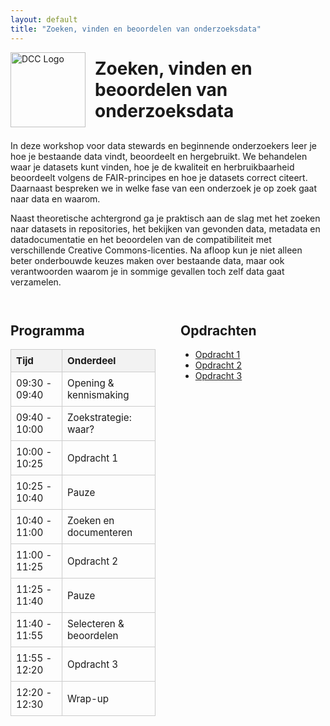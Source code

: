 ```yaml
---
layout: default
title: "Zoeken, vinden en beoordelen van onderzoeksdata"
---
```


<!-- Page Title with Larger Logo -->
<div style="display: flex; align-items: center; gap: 15px; margin-bottom: 1.5em;">
  <!-- Make the image larger (height increased to 120px) -->
  <img src="/Onderzoeksdata-zoeken-vinden/assets/DCC_SPRING_logo_2025.jpg" alt="DCC Logo" style="height: 120px;">
  <h1 style="margin: 0;">Zoeken, vinden en beoordelen van onderzoeksdata</h1>
</div>

<!-- Intro Text -->
<p>
In deze workshop voor data stewards en beginnende onderzoekers leer je hoe je bestaande data vindt, beoordeelt en hergebruikt.
We behandelen waar je datasets kunt vinden, hoe je de kwaliteit en herbruikbaarheid beoordeelt volgens de FAIR-principes en hoe je datasets correct citeert.
Daarnaast bespreken we in welke fase van een onderzoek je op zoek gaat naar data en waarom.
</p>

<p>
Naast theoretische achtergrond ga je praktisch aan de slag met het zoeken naar datasets in repositories, het bekijken van gevonden data, metadata en datadocumentatie
en het beoordelen van de compatibiliteit met verschillende Creative Commons-licenties.
Na afloop kun je niet alleen beter onderbouwde keuzes maken over bestaande data, maar ook verantwoorden waarom je in sommige gevallen toch zelf data gaat verzamelen.
</p>

<!-- Programma Table and Opdrachten Links Side by Side -->
<div style="display: flex; gap: 40px; margin-top: 2em;">

  <!-- Programma Table -->
  <div style="max-width: 600px; flex: 1;">
    <h2>Programma</h2>
    <table style="width: 100%; border-collapse: collapse; font-size: 0.95rem;">
      <thead>
        <tr style="background-color: #f2f2f2;">
          <th style="border: 1px solid #ccc; padding: 8px; text-align: left;">Tijd</th>
          <th style="border: 1px solid #ccc; padding: 8px; text-align: left;">Onderdeel</th>
        </tr>
      </thead>
      <tbody>
        <tr><td style="border: 1px solid #ccc; padding: 8px;">09:30 - 09:40</td><td style="border: 1px solid #ccc; padding: 8px;">Opening & kennismaking</td></tr>
        <tr><td style="border: 1px solid #ccc; padding: 8px;">09:40 - 10:00</td><td style="border: 1px solid #ccc; padding: 8px;">Zoekstrategie: waar?</td></tr>
        <tr><td style="border: 1px solid #ccc; padding: 8px;">10:00 - 10:25</td><td style="border: 1px solid #ccc; padding: 8px;">Opdracht 1</td></tr>
        <tr><td style="border: 1px solid #ccc; padding: 8px;">10:25 - 10:40</td><td style="border: 1px solid #ccc; padding: 8px;">Pauze</td></tr>
        <tr><td style="border: 1px solid #ccc; padding: 8px;">10:40 - 11:00</td><td style="border: 1px solid #ccc; padding: 8px;">Zoeken en documenteren</td></tr>
        <tr><td style="border: 1px solid #ccc; padding: 8px;">11:00 - 11:25</td><td style="border: 1px solid #ccc; padding: 8px;">Opdracht 2</td></tr>
        <tr><td style="border: 1px solid #ccc; padding: 8px;">11:25 - 11:40</td><td style="border: 1px solid #ccc; padding: 8px;">Pauze</td></tr>
        <tr><td style="border: 1px solid #ccc; padding: 8px;">11:40 - 11:55</td><td style="border: 1px solid #ccc; padding: 8px;">Selecteren & beoordelen</td></tr>
        <tr><td style="border: 1px solid #ccc; padding: 8px;">11:55 - 12:20</td><td style="border: 1px solid #ccc; padding: 8px;">Opdracht 3</td></tr>
        <tr><td style="border: 1px solid #ccc; padding: 8px;">12:20 - 12:30</td><td style="border: 1px solid #ccc; padding: 8px;">Wrap-up</td></tr>
      </tbody>
    </table>
  </div>

  <!-- Opdrachten Links Section -->
  <div style="flex: 1;">
    <h2>Opdrachten</h2>
    <ul>
      <li><a href="Onderzoeksdata-zoeken-vinden/Opdracht1.md">Opdracht 1</a></li>
      <li><a href="Onderzoeksdata-zoeken-vinden/Opdracht2.md">Opdracht 2</a></li>
      <li><a href="Onderzoeksdata-zoeken-vinden/Opdracht3.md">Opdracht 3</a></li>
    </ul>
  </div>

</div>
